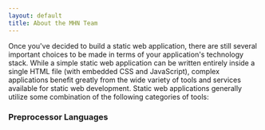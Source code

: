 ```yaml
---
layout: default
title: About the MHN Team
---
```


Once you've decided to build a static web application, there are still several important choices
to be made in terms of your application's technology stack. While a simple static web application
can be written entirely inside a single HTML file (with embedded CSS and JavaScript), complex
applications benefit greatly from the wide variety of tools and services available for static
web development. Static web applications generally utilize some combination of the following
categories of tools:

### Preprocessor Languages
